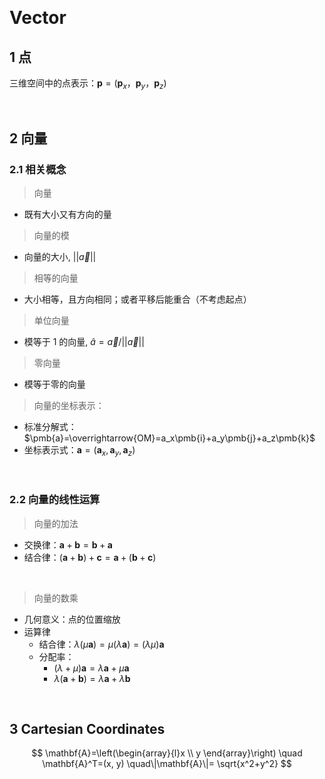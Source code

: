 &emsp;
# Vector
## 1 点
三维空间中的点表示：$\pmb{p} = (\pmb{p}_x， \pmb{p}_y，\pmb{p}_z)$

&emsp;
## 2 向量
### 2.1 相关概念
>向量
- 既有大小又有方向的量
>向量的模
- 向量的大小, $||\vec{a}||$
>相等的向量
- 大小相等，且方向相同；或者平移后能重合（不考虑起点）
>单位向量
- 模等于 1 的向量, $\hat{a} = \vec{a}/||\vec{a}||$
>零向量
- 模等于零的向量

>向量的坐标表示：
- 标准分解式：$\pmb{a}=\overrightarrow{OM}=a_x\pmb{i}+a_y\pmb{j}+a_z\pmb{k}$    
- 坐标表示式：$\pmb{a}=(\pmb{a}_x, \pmb{a}_y, \pmb{a}_z)$


&emsp;
### 2.2 向量的线性运算
>向量的加法
- 交换律：$\pmb{a}+ \pmb{b} = \pmb{b} + \pmb{a}$
- 结合律：$(\pmb{a} + \pmb{b}) + \pmb{c} = \pmb{a} + (\pmb{b} + \pmb{c})$

&emsp;
>向量的数乘
- 几何意义：点的位置缩放
- 运算律
    - 结合律：$\lambda(\mu \pmb{a}) = \mu(\lambda \pmb{a}) = (\lambda\mu )\pmb{a}$
    - 分配率：
        - $(\lambda + \mu) \pmb{a} = \lambda\pmb{a} + \mu \pmb{a}$
        - $\lambda(\pmb{a} + \pmb{b}) = \lambda\pmb{a} + \lambda \pmb{b}$


&emsp;
## 3 Cartesian Coordinates

$$
\mathbf{A}=\left(\begin{array}{l}x \\ y
\end{array}\right) \quad \mathbf{A}^T=(x, y) \quad\|\mathbf{A}\|= \sqrt{x^2+y^2}
$$

